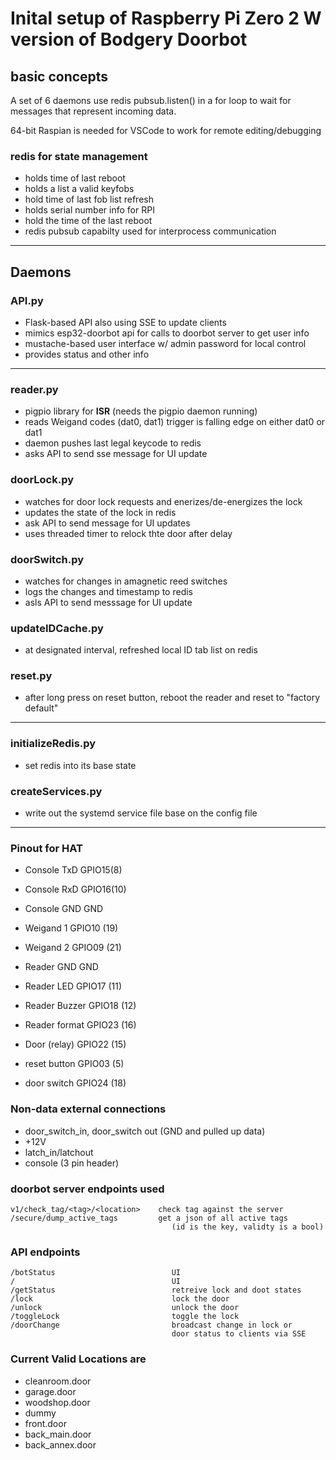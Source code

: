 # Inital setup of Raspberry Pi Zero 2 W version of Bodgery Doorbot

## basic concepts

A set of 6 daemons use redis pubsub.listen() in a 
for loop to wait for messages that represent incoming data.  

64-bit Raspian is needed for VSCode to work for remote editing/debugging

### redis for state management
- holds time of last reboot
- holds a list a valid keyfobs
- hold time of last fob list refresh
- holds serial number info for RPI
- hold the time of the last reboot
- redis pubsub capabilty used for interprocess communication   

---

## Daemons

### API.py

- Flask-based API also using SSE to update clients
- mimics esp32-doorbot api for calls to doorbot server to get user info
- mustache-based user interface w/ admin password
    for local control
- provides status and other info
---

### reader.py

- pigpio library for **ISR** (needs the pigpio daemon running)
- reads Weigand codes (dat0, dat1)
        trigger is falling edge on either dat0 or dat1
- daemon pushes last legal keycode to redis
- asks API to send sse message for UI update
    

### doorLock.py

- watches for door lock requests and enerizes/de-energizes the lock
- updates the state of the lock in redis
- ask API to send message for UI updates
- uses threaded timer to relock thte door after delay

### doorSwitch.py

- watches for changes in amagnetic reed switches
- logs the changes and timestamp to redis
- asls API to send messsage for UI update

### updateIDCache.py

- at designated interval, refreshed local ID tab list on redis

### reset.py

- after long press on reset button, reboot the reader and reset to "factory default"

---


### initializeRedis.py

- set redis into its base state

### createServices.py

- write out the systemd service file base on the config file


---

### Pinout for HAT  

- Console TxD     GPIO15(8)
- Console RxD     GPIO16(10)
- Console GND     GND

- Weigand 1       GPIO10 (19)
- Weigand 2       GPIO09 (21)
- Reader GND      GND
- Reader LED      GPIO17 (11)
- Reader Buzzer   GPIO18 (12)
- Reader format   GPIO23 (16)
- Door (relay)    GPIO22 (15)
- reset button    GPIO03 (5)
- door switch     GPIO24 (18)



### Non-data external connections
- door_switch_in, door_switch out (GND and pulled up data)
- +12V
- latch_in/latchout
- console (3 pin header)

### doorbot server endpoints used

    v1/check_tag/<tag>/<location>    check tag against the server 
    /secure/dump_active_tags         get a json of all active tags 
                                        (id is the key, validty is a bool)

### API endpoints

    /botStatus                          UI 
    /                                   UI
    /getStatus                          retreive lock and doot states
    /lock                               lock the door
    /unlock                             unlock the door
    /toggleLock                         toggle the lock
    /doorChange                         broadcast change in lock or 
                                        door status to clients via SSE

### Current Valid Locations are

  - cleanroom.door
  - garage.door
  - woodshop.door
  - dummy
  - front.door
  - back_main.door
  - back_annex.door


